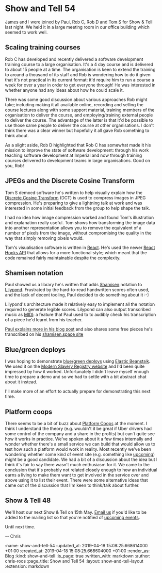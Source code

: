 Show and Tell 54
================

[James][james-mead] and I were joined by [Paul][paul-battley], [Rob C][rob-chatley], [Rob D][rob-dupuis] and [Tom S][tom-stuart] for Show & Tell last night. We held it in a large meeting room in our office building which seemed to work well.

[james-mead]: /james-mead
[paul-battley]: https://po-ru.com/
[rob-chatley]: https://www.doc.ic.ac.uk/~rbc/
[rob-dupuis]: https://twitter.com/robd
[tom-stuart]: https://twitter.com/tomstuart

## Scaling training courses

Rob C has developed and recently delivered a software development training course to a large organisation. It's a 4 day course and is delivered to about 15 people at a time. The organisation is keen to extend the training to around a thousand of its staff and Rob is wondering how to do it given that it's not practical in its current format: it'd require him to run a course a week for over a year in order to get everyone through! He was interested in whether anyone had any ideas about how he could scale it.

There was some good discussion about various approaches Rob might take; including making it all available online, recording and selling the course lectures along with some support material, training members of the organisation to deliver the course, and employing/training external people to deliver the course. The advantage of the latter is that it'd be possible to use those same people to deliver the course at other organisations. I don't think there was a clear winner but hopefully it all gave Rob something to think about.

As a slight aside, Rob D highlighted that Rob C has somewhat made it his mission to improve the state of software development: through his work teaching software development at Imperial and now through training courses delivered to development teams in large organisations. Good on you, Rob!


## JPEGs and the Discrete Cosine Transform

Tom S demoed software he's written to help visually explain how the [Discrete Cosine Transform][dct] (DCT) is used to compress images in JPEG compression. He's preparing to give a lightning talk at work and was interested in some initial feedback from the group to help shape the talk.

I had no idea how image compression worked and found Tom's illustration and explanation really useful. Tom shows how transforming the image data into another representation allows you to remove the equivalent of a number of pixels from the image, without compromising the quality in the way that simply removing pixels would.

Tom's visualisation software is written in [React][reactjs]. He's used the newer [React Hooks API][react-hooks-api] that allows for a more functional style; which meant that the code remained fairly maintainable despite the complexity.

[dct]: https://en.wikipedia.org/wiki/Discrete_cosine_transform
[reactjs]: https://reactjs.org/
[react-hooks-api]: https://reactjs.org/docs/hooks-reference.html


## Shamisen notation

Paul showed us a library he's written that adds [Shamisen][shamisen] notation to [Lilypond][lilypond]. Frustrated by the hard-to-read handwritten scores often used, and the lack of decent tooling, Paul decided to do something about it :-)

Lilypond's architecture made it relatively easy to implement all the notation required to generate legible scores. Lilypond can also output transcribed music as [MIDI][midi]: a feature that Paul used to to audibly check his transcription of a piece he'd learnt from his teacher.

[Paul explains more in his blog post][poru-shamisen] and also shares some free pieces he's transcribed on his [shamisen.space site][shamisen-space]

[lilypond]: http://lilypond.org/
[midi]: https://en.wikipedia.org/wiki/MIDI
[poru-shamisen]: https://po-ru.com/2019/03/04/shamisen-tablature-with-lilypond
[shamisen-space]: https://shamisen.space/
[shamisen]: https://en.wikipedia.org/wiki/Shamisen


## Blue/green deploys

I was hoping to demonstrate [blue/green deploys][blue-green-deploys] using [Elastic Beanstalk][aws-eb]. We used it on the [Modern Slavery Registry website][msr] and I'd been quite impressed by how it worked. Unfortunately I didn't leave myself enough time to prepare a demo and so we had to settle with a bit abstract chat about it instead.

I'll make more of an effort to actually prepare for demonstrating this next time.

[aws-eb]: https://aws.amazon.com/elasticbeanstalk/
[blue-green-deploys]: https://martinfowler.com/bliki/BlueGreenDeployment.html
[msr]: http://www.modernslaveryregistry.org/


## Platform coops

There seems to be a bit of buzz about [Platform Coops][platform-coop] at the moment. I think I understand the theory (e.g. wouldn't it be great if Uber drivers had some control of the company and a share in the profits) but can't quite see how it works in practice. We've spoken about it a few times internally and wonder whether there's a small service we can build that would allow us to test how such a platform would work in reality. Most recently we've been wondering whether some kind of event site (e.g. something like [upcoming][upcoming]) might be a good candidate. We had a bit of a discussion about the idea but I think it's fair to say there wasn't much enthusiasm for it. We came to the conclusion that it's probably not related closely enough to how an individual earns a living to make them want to get involved in the service over and above using it to list their event. There were some alternative ideas that came out of the discussion that I'm keen to think/talk about further.

[platform-coop]: https://en.wikipedia.org/wiki/Platform_cooperative
[upcoming]: https://upcoming.org/


## Show & Tell 48

We'll host our next Show & Tell on 15th May. [Email us][email-us] if you'd like to be added to the mailing list so that you're notified of [upcoming events][show-and-tell-events].

[email-us]: mailto:lets@gofreerange.com
[show-and-tell-events]: /show-and-tell-events

Until next time.

-- Chris

:name: show-and-tell-54
:updated_at: 2019-04-18 15:08:25.668614000 +01:00
:created_at: 2019-04-18 15:08:25.668604000 +01:00
:render_as: Blog
:kind: show-and-tell
:is_page: true
:written_with: markdown
:author: chris-roos
:page_title: Show and Tell 54
:layout: show-and-tell-layout
:extension: markdown
